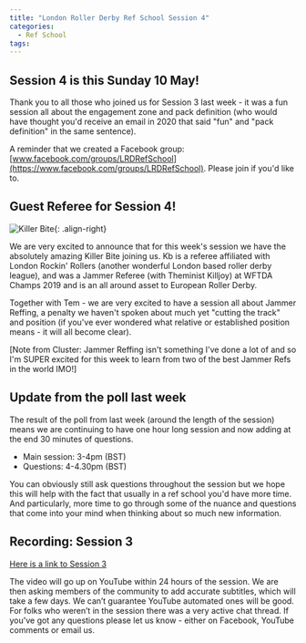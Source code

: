 ```yaml
---
title: "London Roller Derby Ref School Session 4"
categories:
  - Ref School
tags:
---
```

## Session 4 is this Sunday 10 May!
Thank you to all those who joined us for Session 3 last week - it was a fun session all about the engagement zone and pack definition (who would have thought you'd receive an email in 2020 that said "fun" and "pack definition" in the same sentence).  

A reminder that we created a Facebook group: [www.facebook.com/groups/LRDRefSchool](https://www.facebook.com/groups/LRDRefSchool). Please join if you'd like to.

## Guest Referee for Session 4!
![Killer Bite](https://res.cloudinary.com/elliot-forty-two/image/upload/f_auto,q_auto,c_scale,w_300/v1589233364/killer-bite_dxqfvg.jpg){: .align-right}

We are very excited to announce that for this week's session we have the absolutely amazing Killer Bite joining us. Kb  is a referee affiliated with London Rockin' Rollers (another wonderful London based roller derby league), and  was a Jammer Referee (with Theminist Killjoy) at WFTDA Champs 2019 and is an all around asset to European Roller Derby.

Together with Tem - we are very excited to have a session all about Jammer Reffing, a penalty we haven't spoken about much yet "cutting the track" and position (if you've ever wondered what relative or established position means - it will all become clear).

[Note from Cluster:  Jammer Reffing isn't something I've done a lot of and so I'm SUPER excited for this week to learn from two of the best Jammer Refs in the world IMO!]

## Update from the poll last week

The result of the poll from last week (around the length of  the session) means we are continuing to have one hour long session and now adding at the end 30 minutes of questions.

- Main session: 3-4pm (BST)
- Questions: 4-4.30pm (BST)

You can obviously still ask questions throughout the session but we hope this will help with the fact that usually in a ref school you'd have more time. And particularly, more time to go through some of the nuance and questions that come into your mind when thinking about so much new information.

## Recording: Session 3

[Here is a link to Session 3](/referee-school/session-3-where-is-it-happening)

The video will go up on YouTube within 24 hours of the session. We are then asking members of the community to add accurate subtitles, which will take a few days. We can’t guarantee YouTube automated ones will be good. For folks who weren’t in the session there was a very active chat thread. If you've got any questions please let us know - either on Facebook, YouTube comments or email us.
